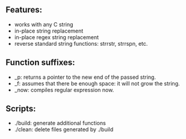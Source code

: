 ## Features:
- works with any C string
- in-place string replacement
- in-place regex string replacement
- reverse standard string functions: strrstr, strrspn, etc.
## Function suffixes:
- _p: returns a pointer to the new end of the passed string.
- _f: assumes that there be enough space: it will not grow the string.
- _now: compiles regular expression now.
## Scripts:
- ./build: generate additional functions
- ./clean: delete files generated by ./build
